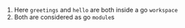 1. Here `greetings` and `hello` are both inside a go `workspace`
2. Both are considered as go `module`s

